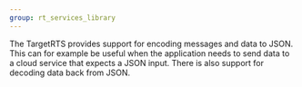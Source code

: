 ```yaml
---
group: rt_services_library
---
```

The TargetRTS provides support for encoding messages and data to JSON. This can for example be useful when the application needs to send data to a cloud service that expects a JSON input. There is also support for decoding data back from JSON.

